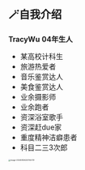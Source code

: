 ## 🪄自我介绍
**TracyWu**
**04年生人**
* 某高校计科生
* 旅游热爱者
* 音乐鉴赏达人
* 美食鉴赏达人
* 业余摄影师
* 业余跑者
* 资深浴室歌手
* 资深赶due家
* 重度精神洁癖患者
* 科目二三3次郎

<img src="https://img2024.cnblogs.com/blog/3274634/202408/3274634-20240826221724886-413325978.jpg" alt="image-20240826220744741" style="zoom:25%;" />
